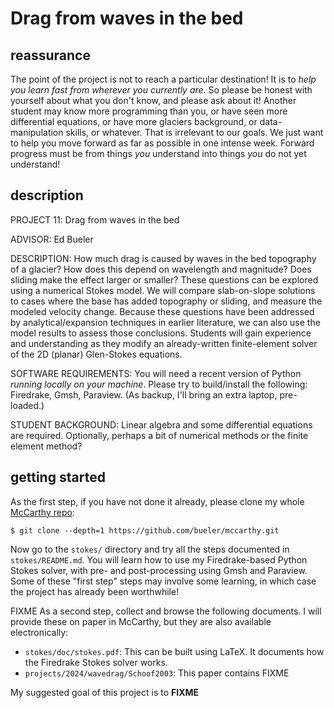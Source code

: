 # Drag from waves in the bed

## reassurance

The point of the project is not to reach a particular destination!  It is to _help you learn fast from wherever you currently are_.  So please be honest with yourself about what you don't know, and please ask about it!  Another student may know more programming than you, or have seen more differential equations, or have more glaciers background, or data-manipulation skills, or whatever.  That is irrelevant to our goals.  We just want to help you move forward as far as possible in one intense week.  Forward progress must be from things _you_ understand into things _you_ do not yet understand!

## description

PROJECT 11: Drag from waves in the bed

ADVISOR: Ed Bueler

DESCRIPTION:  How much drag is caused by waves in the bed topography of a glacier?  How does this depend on wavelength and magnitude?  Does sliding make the effect larger or smaller?  These questions can be explored using a numerical Stokes model.  We will compare slab-on-slope solutions to cases where the base has added topography or sliding, and measure the modeled velocity change.  Because these questions have been addressed by analytical/expansion techniques in earlier literature, we can also use the model results to assess those conclusions.  Students will gain experience and understanding as they modify an already-written finite-element solver of the 2D (planar) Glen-Stokes equations.

SOFTWARE REQUIREMENTS: You will need a recent version of Python _running locally on your machine_.  Please try to build/install the following: Firedrake, Gmsh, Paraview.  (As backup, I'll bring an extra laptop, pre-loaded.)

STUDENT BACKGROUND: Linear algebra and some differential equations are required.  Optionally, perhaps a bit of numerical methods or the finite element method?

## getting started

As the first step, if you have not done it already, please clone my whole [McCarthy repo](https://github.com/bueler/mccarthy):

    $ git clone --depth=1 https://github.com/bueler/mccarthy.git

Now go to the `stokes/` directory and try all the steps documented in `stokes/README.md`.  You will learn how to use my Firedrake-based Python Stokes solver, with pre- and post-processing using Gmsh and Paraview.  Some of these "first step" steps may involve some learning, in which case the project has already been worthwhile!

FIXME As a second step, collect and browse the following documents.  I will provide these on paper in McCarthy, but they are also available electronically:

  * `stokes/doc/stokes.pdf`:  This can be built using LaTeX.  It documents how the Firedrake Stokes solver works.
  * `projects/2024/wavedrag/Schoof2003`:  This paper contains FIXME

My suggested goal of this project is to **FIXME**